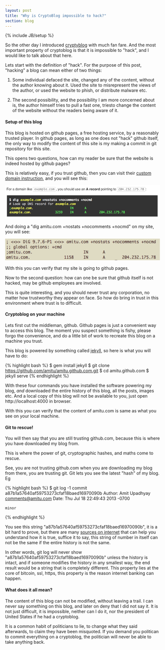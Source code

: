 ```yaml
---
layout: post
title: "Why is CryptoBlog impossible to hack?"
section: blog
---
```

{% include JB/setup %}

So the other day I introduced [cryptyblog](/2013/07/cryptoblog/) with much fan
fare. And the most important property of cryptoblog is that it is impossible to
"hack", and I would like to talk about that here.

Lets start with the definition of "hack". For the purpose of this post,
"hacking" a blog can mean either of two things:

1. Some individual defaced the site, changed any of the content, without the
   author knowing about it. Used the site to misrepresent the views of the
   author, or used the website to phish, or distribute malware etc.

2. The second possibility, and the possibility I am more concerned about is, the
   author himself tries to pull a fast one, triesto change the content of the
   website without the readers being aware of it.

#### Setup of this blog

This blog is hosted on github pages, a free hosting service, by a reasonably
trusted player. In github pages, as long as one does not "hack" github itself,
the only way to modify the content of this site is my making a commit in git
repository for this site.

This opens two questions, how can my reader be sure that the website is indeed
hosted by github pages?

This is relatively easy, if you trust github, then you can visit their [custom
domain
instruction](https://help.github.com/articles/setting-up-a-custom-domain-with-pages),
and you will see this:

<img src="/static/images/github-custom.png" class="hcenter">

And doing a "dig amitu.com +nostats +nocomments +nocmd" on my site, you will
see:

<img src="/static/images/amitu.com-dig.png" class="hcenter">

With this you can verify that my site is going to github pages.

Now to the second question: how can one be sure that github itself is not
hacked, may be github employees are involved.

This is quite interesting, and you should never trust any corporation, no matter
how trustworthy they appear on face. So how do bring in trust in this
environment where trust is to difficult.

#### Cryptoblog on your machine

Lets first cut the middleman, github. Github pages is just a convenient way to
access this blog. The moment you suspect something is fishy, please forgo the
convenience, and do a little bit of work to recreate this blog on a machine you
trust.

This blog is powered by something called [jekyll](http://jekyllrb.com/), so here
is what you will have to do:

{% highlight bash %}
$ gem install jekyll
$ git clone https://github.com/amitu/amitu.github.com.git
$ cd amitu.github.com
$ jekyll serve
{% endhighlight %}

With these four commands you have installed the software powering my blog, *and*
downloaded the entire history of this blog, all the posts, images etc. And a
local copy of this blog will not be available to you, just open
http://localhost:4000 in browser.

With this you can verify that the content of amitu.com is same as what you see
on your local machine.

#### Git to rescue!

You will then say that you are still trusting github.com, because this is where
you have downloaded my blog from.

This is where the power of git, cryptographic hashes, and maths come to rescue.

See, you are not trusting github.com when you are downloading my blog from
there, you are trusting git. Git lets you see the latest "hash" of my blog. Eg

{% highlight bash %}
$ git log -1
commit a87b1a57640af59753273cfaf18baed16970090b
Author: Amit Upadhyay <comments@amitu.com>
Date:   Thu Jul 18 22:49:43 2013 -0700

    minor
{% endhighlight %}

You see this string "a87b1a57640af59753273cfaf18baed16970090b", it is a bit
hard to prove, but there are many [sources on
internet](http://www-cs-students.stanford.edu/~blynn/gitmagic/ch08.html) that
can help you understand how it is true, suffice it to say, this string of
number in itself can not be the same if the entire history is not the same.

In other words, git log will never show
"a87b1a57640af59753273cfaf18baed16970090b" unless the history is intact, and if
someone modifies the history in any smallest way, the end result would be a
string that is completely different. This property lies at the core of bitcoin,
ssl, https, this property is the reason internet banking can happen.

#### What does it all mean?

The content of this blog can not be modified, without leaving a trail. I can
never say something on this blog, and later on deny that I did not say it. It is
not just difficult, it is impossible, neither can I do it, nor the president of
United States if he had a cryptoblog.

It is a common habit of politicians to lie, to change what they said afterwards,
to claim they have been misquoted. If you demand you politican to commit
everything on a cryptoblog, the politician will never be able to take anything
back.
